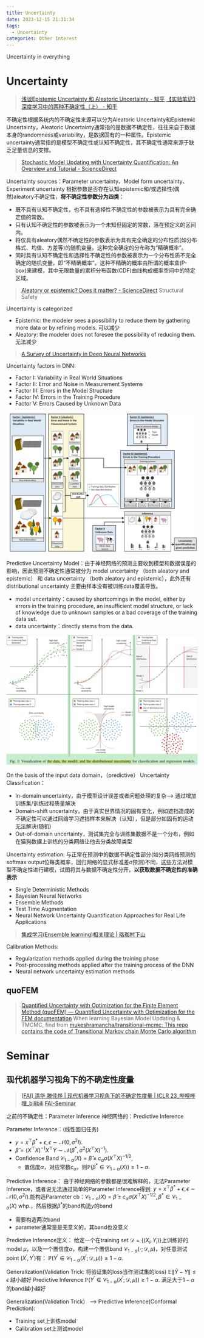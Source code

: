 ```yaml
---
title: Uncertainty
date: 2023-12-15 21:31:34
tags:
  - Uncertainty
categories: Other Interest
---
```


Uncertainty in everything

<!-- more -->

# Uncertainty

> [浅谈Epistemic Uncertainty 和 Aleatoric Uncertainty - 知乎](https://zhuanlan.zhihu.com/p/656915794)
> [【实验笔记】深度学习中的两种不确定性（上） - 知乎](https://zhuanlan.zhihu.com/p/56986840)

不确定性根据系统内的不确定性来源可以分为Aleatoric Uncertainty和Epistemic Uncertainty，Aleatoric Uncertainty通常指的是数据不确定性，往往来自于数据本身的randomness或variability，是数据固有的一种属性。Epistemic uncertainty通常指的是模型不确定性或认知不确定性，其不确定性通常来源于缺乏足量信息的支撑。

> [Stochastic Model Updating with Uncertainty Quantification: An Overview and Tutorial - ScienceDirect](https://www.sciencedirect.com/science/article/pii/S0888327023006921?via%3Dihub)

Uncertainty sources：Parameter uncertainty、Model form uncertainty、Experiment uncertainty
根据参数是否存在认知epistemic和/或选择性(偶然)aleatory不确定性，**将不确定性参数分为四类**：
- 既不具有认知不确定性，也不具有选择性不确定性的参数被表示为具有完全确定值的常数。
- 只有认知不确定性的参数被表示为一个未知但固定的常数，落在预定义的区间内。
- 将仅具有aleatory偶然不确定性的参数表示为具有完全确定的分布性质(如分布格式、均值、方差等)的随机变量。这种完全确定的分布称为“精确概率”。
- 同时具有认知不确定性和选择性不确定性的参数被表示为一个分布性质不完全确定的随机变量，即“不精确概率”。这种不精确的概率由所谓的概率盒(P-box)来建模，其中无限数量的累积分布函数(CDF)曲线构成概率空间中的特定区域。

>  [Aleatory or epistemic? Does it matter? - ScienceDirect](https://www.sciencedirect.com/science/article/pii/S0167473008000556) Structural Safety

Uncertainty is categorized
- Epistemic: the modeler sees a possibility to reduce them by gathering more data or by refining models. 可以减少
- Aleatory: the modeler does not foresee the possibility of reducing them. 无法减少


>  [A Survey of Uncertainty in Deep Neural Networks](https://arxiv.org/pdf/2107.03342)

Uncertainty factors in DNN:
- Factor I: Variability in Real World Situations
- Factor II: Error and Noise in Measurement Systems
- Factor III: Errors in the Model Structure
- Factor IV: Errors in the Training Procedure
- Factor V: Errors Caused by Unknown Data

![image.png|666](https://raw.githubusercontent.com/qiyun71/Blog_images/main/MyBlogPic/202403/20241215213725.png)

Predictive Uncertainty Model：由于神经网络的预测主要收到模型和数据误差的影响，因此预测不确定性通常被分为 model uncertainty （both aleatory and epistemic） 和 data uncertainty （both aleatory and epistemic），此外还有distributional uncertainty 主要由样本没有被训练data覆盖导致。
- model uncertainty：caused by shortcomings in the model, either by errors in the training procedure, an insufficient model structure, or lack of knowledge due to unknown samples or a bad coverage of the training data set.
- data uncertainty：directly stems from the data.

![image.png|666](https://raw.githubusercontent.com/qiyun71/Blog_images/main/MyBlogPic/202403/20250304160404.png)

On the basis of the input data domain，（predictive） Uncertainty Classification：
- In-domain uncertainty，由于模型设计误差或者问题处理的复杂--> 通过增加训练集/训练过程质量解决
- Domain-shift uncertainty，由于真实世界情况的固有变化，例如遮挡造成的不确定性可以通过网络学习遮挡样本来解决（认知），但是部分如固有的运动无法解决(随机)
- Out-of-domain uncertainty，测试集完全与训练集数据不是一个分布，例如在猫狗数据上训练的分类网络让他去分类故障类型

Uncertainty estimation: 与正常在预测中的数据不确定性部分(如分类网络预测的softmax output位每类概率，回归网络的显式标准差$\sigma$预测)不同，这些方法对模型不确定性进行建模，试图将其与数据不确定性分开，**以获取数据不确定性的准确表示**
- Single Deterministic Methods
- Bayesian Neural Networks
- Ensemble Methods
- Test Time Augmentation
- Neural Network Uncertainty Quantification Approaches for Real Life Applications

>  [集成学习(Ensemble learning)相关理论 | 珞珈村下山](https://whuxgxj.github.io/article/ensemble-learning-in-classification.html)

Calibration Methods:
- Regularization methods applied during the training phase
- Post-processing methods applied after the training process of the DNN
- Neural network uncertainty estimation methods


## quoFEM

> [Quantified Uncertainty with Optimization for the Finite Element Method (quoFEM) — Quantified Uncertainty with Optimization for the FEM documentation](https://nheri-simcenter.github.io/quoFEM-Documentation/index.html)
> When learning Bayesian Model Updating & TMCMC, find from [mukeshramancha/transitional-mcmc: This repo contains the code of Transitional Markov chain Monte Carlo algorithm](https://github.com/mukeshramancha/transitional-mcmc)


# Seminar

## 现代机器学习视角下的不确定性度量

> [\[FAI\] 清华 滕佳烨 | 现代机器学习视角下的不确定性度量 | ICLR 23_哔哩哔哩_bilibili](https://www.bilibili.com/video/BV1wu411H7uS/?vd_source=1dba7493016a36a32b27a14ed2891088)
> [FAI-Seminar](https://www.fai-seminar.ac.cn/)

之前的不确定性：Parameter Inference
神经网络的：Predictive Inference

Parameter Inference：(线性回归任务)
- $y=x^{\top}\beta^{*}+\epsilon,\epsilon{\sim}\mathcal{N}\left(0,\sigma^{2}I\right).$
- $\hat{\beta}=\left(X^{\top}X\right)^{-1}X^{\top}Y\sim\mathcal{N}\left(\beta^{*},\sigma^{2}\left(X^{\top}X\right)^{-1}\right).$
- Confidence Band $\mathcal{C}_{1-\alpha}(X)=\hat{\beta}\pm c_{\alpha}\sigma\left(X^{\top}X\right)^{-1/2},$
  - 置信度$\alpha$，对应常数$c_{\alpha}$，则$\mathbb{P}\left(\beta^{*}\in\mathcal{C}_{1-\alpha}(X)\right)\geq1-\alpha.$

Predictive Inference：
由于神经网络的参数都是很难解释的，无法Parameter Inference，或者说无法通过简单的Parameter Inference得到:
$y=x^{\top}\beta^{*}+\epsilon,\epsilon{\sim}\mathcal{N}\left(0,\sigma^{2}I\right).$能构造Parameter cb：$\mathcal{C}_{1-\alpha}(X)=\hat{\beta}\pm c_{\alpha}\sigma\left(X^{\top}X\right)^{-1/2},\beta^{*}\in\mathcal{C}_{1-\alpha}(X)\mathrm{~whp}.$，然后根据$\beta^{*}$的band构造$y$的band
- 需要构造两次band
- parameter通常是是无意义的，其band也没意义

Predictive Inference定义：
给定一个在training set $\mathcal{D}=\{(X_{i},Y_{i})\}$上训练好的model $\mu$，以及一个置信度$\alpha$，构建一个置信band $\mathcal{C}_{1-\alpha}(\cdot;\mathcal{D},\mu)$，对任意测试point $(X^\prime,Y^\prime)$有：
$\mathbb{P}\left(Y^{\prime}\in\mathcal{C}_{1-\alpha}(X^{\prime};\mathcal{D},\mu)\right)\geq1-\alpha.$

Generalization(Validation Trick: 将验证集的loss当作测试集的loss)
$\mathbb{E}\|\widehat{Y}-Y\|\leq\epsilon$ 越小越好
Predictive Inference
$\mathbb{P}\left(Y^{\prime}\in\mathcal{C}_{1-\alpha}(X^{\prime};\mathcal{D},\mu)\right)\geq1-\alpha.$ 满足大于$1-\alpha$的band越小越好

Generalization(Validation Trick） --> Predictive Inference(Conformal Prediction):
- Training set上训练model
- Calibration set上测试model

